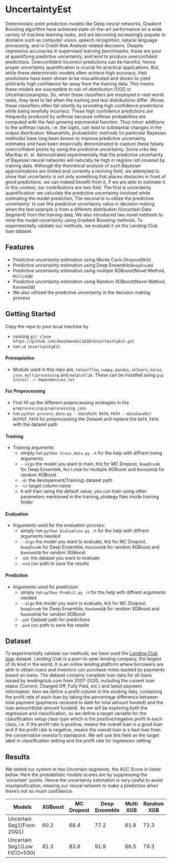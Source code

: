 # UncertaintyEst
Deterministic point prediction models like Deep neural networks, Gradient Boosting algorithm have achieved state-of-the-art performance on a wide variety of machine learning tasks, and are becoming increasingly popular in domains such as computer vision, speech recognition, natural language processing, and in Credit Risk Analysis related decisions. Despite impressive accuracies in supervised learning benchmarks, these are poor at quantifying predictive
uncertainty, and tend to produce overconfident predictions. Overconfident incorrect predictions can be harmful, hence proper uncertainty quantification is crucial for practical applications. But, while these deterministic models often achieve high accuracy, their predictions have been shown to be miscalibrated and shown to yield arbitrarily high confidence far away from the training data. This means these models are susceptible to out-of-distribution (OOD or Uncertain)examples. So, when these classifiers are employed in real-world tasks, they tend to fail when the training and test distributions differ. Worse, these classifiers often fail silently by providing high confidence predictions while being woefully incorrect. These high confidence predictions are frequently produced by softmax
because softmax probabilities are computed with the fast-growing exponential function. Thus minor additions to the softmax inputs, i.e. the logits, can lead to substantial changes in the output distribution.  Meanwhile, probabilistic methods (in particular Bayesian methods) have long been known to improve predictive uncertainty estimates and have been empirically demonstrated to capture these falsely overconfident points by using the predictive uncertainty. Some orks like MacKay et. al. demonstrated experimentally that the predictive uncertainty of Bayesian neural networks will naturally be high in regions not covered by training data. Although the theoretical analysis of such Bayesian approximations are limited and currently a reviving field, we attempted to show that uncertainty is
not only something that places obstacles in front of good predictions, we can indeed benefit from it, if we are able to estimate it.
In this context, our contributions are two-fold. The first is uncertainty quantification: we calculate the predictive
uncertainty involved while estimating the model prediction; The second is to utilize the predictive uncertainty: to use this predictive uncertainty value in
decision making when the test example is from a different distribution (Uncertain Data Segment) from the training data;
We also introduced two novel methods to mine the model uncertainty using Gradient Boosting methods. To experimentally validate our methods, we evaluate it on the Lending Club loan dataset.

## Features
* Predictive uncertainty estimation using Monte Carlo Dropout(`MCD`)
* Predictive uncertainty estimation using Deep Ensemble(`DeepEnsmb`)
* Predictive uncertainty estimation using multiple XGBoost(Novel Method, `MultiXGB`)
* Predictive uncertainty estimation using Random XGBoost(Novel Method, `RandomXGB`)
* We also utilized the predictive uncertainty in the decision making process

## Getting Started
Copy the repo to your local machine by
* running `git clone https://github.com/akashmondal1810/UncertaintyEst.git`
* run `cd UncertaintyEst`

#### Prerequisites
* Module used in this repo are, `tensorflow`, `numpy`, `pandas`, `sklearn`, `keras`, `json`, `multiprocessing` and `matplotlib`. These can be installed using `pip install -r dependencies.txt`

#### For Preprocessing
* First fill up the different preprocessing strategies in the `preprocessing/preprocessing.json`
* run `python process_data.py --dataPath DATA_PATH --dataSaveDir OUTPUT_PATH` for preprocessing the Dataset and replace the `DATA_PATH` with the  dataset path

#### Training
* Training arguments
    * simply run `python train_data.py -h` for the help with diffrent traing arguments
    * `--algo` the model you want to train, `MCD` for MC Dropout, `DeepEnsmb` for Deep Ensemble, `MultiXGB` for multiple XGBoost and `RandomXGB` for random XGBoost
    * `-dr` the devlopement(Training) dataset path
    * `-tc` target column name
    * It will train using the default value, you can train using other parameters mentioned in the training_strategy files inside training folder

#### Evaluation
* Arguments used for the evaluation process:
    * simply run `python Evaluation.py -h` for the help with diffrent arguments needed
    * `--algo` the model you want to evaluate, `MCD` for MC Dropout, `DeepEnsmb` for Deep Ensemble, `RandomXGB` for random XGBoost and `RandomXGB` for random XGBoost
    * `-edr` the dataset you want to evaluate
    * `-esd` csv path to save the results
    
#### Prediction
* Arguments used for prediction:
    * simply run `python Predict.py -h` for the help with diffrent arguments needed
    * `--algo` the model you want to evaluate, `MCD` for MC Dropout, `DeepEnsmb` for Deep Ensemble, `RandomXGB` for random XGBoost and `RandomXGB` for random XGBoost
    * `-pdr` Dataset path for predictions
    * `-psd` csv path to save the results

## Dataset
To experimentally validate our methods, we have used the [Lending Club loan](https://www.lendingclub.com/statistics/additional-statistics) dataset. Lending Club is a peer-to-peer lending company, the largest of its kind in the world. It is an online lending platform where borrowers are able to obtain loans and investors
can purchase notes backed by payments based on loans. The dataset contains complete loan data for all loans issued by lendingclub.com from 2007-2020, including the current loan status (Current, Charged Off, Fully Paid, etc.) and latest payment information.
Also we define a profit column in the existing data, containing the profit rate of each loan by taking the percentage difference between total payment (payments received to date for total amount funded) and the loan amount(total amount funded). As we will be exploring both the regression and classification, so we define
a target variable for the classification setup class type which is the positive/negative profit in each class, i.e. if the profit rate is positive, means the overall loan is a good loan and if the profit rate is negative, means the overall loan is a bad loan from the conservative investor’s standpoint. We will use this
field as the target label in classification setting and the profit rate for regression setting.

## Results
We tested our system in two Uncertain segments, the AUC Score in listed below. Here the probabilistic models scores are by suppressing the 'uncertain' points. Hence the uncertainty estimation is very useful to avoid misclassification, relaxing our neural network to make a prediction when there’s not so much confidence.

Models | XGBoost | MC Dropout | Deep Ensemble | Multi XGB | Random XGB
--- | --- | --- | --- | --- | --- 
Uncertain Seg1(From 20Q1) | 60.2 | 68.4 | 77.2 | 81.8 | 72.3
Uncertain Seg1(Low FICO<500) | 81.3 | 83.8 | 91.9 | 86.5 | 79.3
